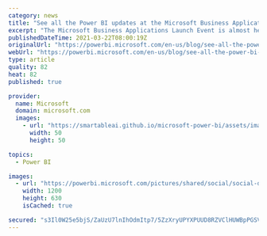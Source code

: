 ```yaml
---
category: news
title: "See all the Power BI updates at the Microsoft Business Applications Launch Event"
excerpt: "The Microsoft Business Applications Launch Event is almost here. Join us on April 6, 2021, from 9–10:30 AM Pacific Time (UTC -7) to discover how new innovations coming to the 2021 wave 1 release will give you the tools you need to transform your business "
publishedDateTime: 2021-03-22T08:00:19Z
originalUrl: "https://powerbi.microsoft.com/en-us/blog/see-all-the-power-bi-updates-at-the-microsoft-business-applications-launch-event-2/"
webUrl: "https://powerbi.microsoft.com/en-us/blog/see-all-the-power-bi-updates-at-the-microsoft-business-applications-launch-event-2/"
type: article
quality: 82
heat: 82
published: true

provider:
  name: Microsoft
  domain: microsoft.com
  images:
    - url: "https://smartableai.github.io/microsoft-power-bi/assets/images/organizations/microsoft.com-50x50.jpg"
      width: 50
      height: 50

topics:
  - Power BI

images:
  - url: "https://powerbi.microsoft.com/pictures/shared/social/social-default-image.png"
    width: 1200
    height: 630
    isCached: true

secured: "s3Il0W25e5bjS/ZaUzU7lnIhOdmItp7/5ZzXryUPYXPUUD8RZVClHUWBpPGSVurFbj2SD/ezpf37HRGupPi4dYc+TGfUu0+RjACqQgu2mSSnRPRt9ZOFlYyGnLUtIP7W1nyZJysshtWnT4MvOe1Zn4Cfp7FD86HKqxC8b2PhR7veMLpXBbG8CqyQZL6jSo/S2jYo9EqMz+WPFt79nxaC2Sf/BfZinFRqggxfbsXkN8U5Twi2cEsGrNTcdcxswCyW196d1LHU8hXOID+VPLHb+8ej+MXpsZjMgCD6mMYMt1q9kEFCHD8Jfb1RJYMer0YVRtMyC0P52D0fb9rwqkfNs/gZ1LbJHJ8YjIGo7xYEzqA=;UKPz9+ltSrH8Nxs2OVl6fw=="
---
```


